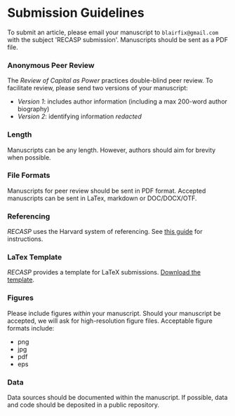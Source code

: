 # Submission Guidelines

To submit an article, please email your manuscript to `blairfix@gmail.com` with the subject 'RECASP submission'. Manuscripts should be sent as a PDF file.

### Anonymous Peer Review

The *Review of Capital as Power* practices double-blind peer review. To facilitate review, please send two versions of your manuscript:

* *Version 1*: includes author information 
(including a max 200-word author biography)
* *Version 2*: identifying information *redacted*


### Length

Manuscripts can be any length. However, authors should aim for brevity when possible.

### File Formats

Manuscripts for peer review should be sent in PDF format. Accepted manuscripts can be sent in LaTex, markdown or DOC/DOCX/OTF.

### Referencing

*RECASP* uses the Harvard system of referencing. See [this guide](https://www.mendeley.com/guides/harvard-citation-guide) for instructions. 


### LaTex Template

*RECASP* provides a template for LaTeX submissions. [Download the template](fillme).

### Figures

Please include figures *within* your manuscript. Should your manuscript be accepted, we will ask for high-resolution figure files. Acceptable figure formats include:

* png
* jpg
* pdf
* eps

### Data

Data sources should be documented within the manuscript. If possible, data and code should be deposited in a public repository.












